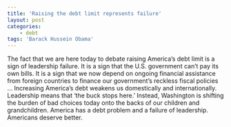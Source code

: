 ```yaml
---
title: 'Raising the debt limit represents failure'
layout: post
categories:
    - debt
tags: 'Barack Hussein Obama'
---
```


The fact that we are here today to debate raising America’s debt limit is a sign of leadership failure. It is a sign that the U.S. government can’t pay its own bills. It is a sign that we now depend on ongoing financial assistance from foreign countries to finance our government’s reckless fiscal policies … Increasing America’s debt weakens us domestically and internationally. Leadership means that ‘the buck stops here.’ Instead, Washington is shifting the burden of bad choices today onto the backs of our children and grandchildren. America has a debt problem and a failure of leadership. Americans deserve better.